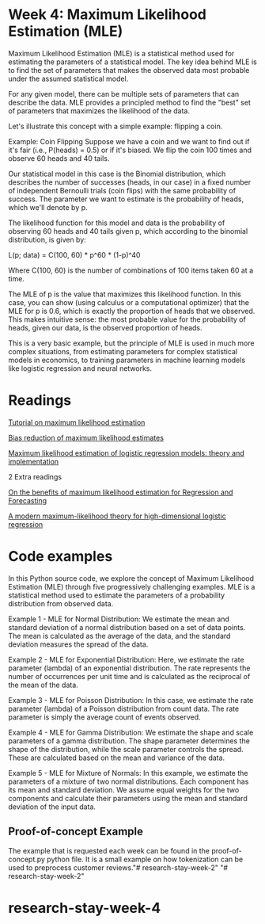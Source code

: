 # Week 4: Maximum Likelihood Estimation (MLE)

Maximum Likelihood Estimation (MLE) is a statistical method used for estimating the parameters of a statistical model. The key idea behind MLE is to find the set of parameters that makes the observed data most probable under the assumed statistical model.

For any given model, there can be multiple sets of parameters that can describe the data. MLE provides a principled method to find the "best" set of parameters that maximizes the likelihood of the data.

Let's illustrate this concept with a simple example: flipping a coin.

Example: Coin Flipping
Suppose we have a coin and we want to find out if it's fair (i.e., P(heads) = 0.5) or if it's biased. We flip the coin 100 times and observe 60 heads and 40 tails.

Our statistical model in this case is the Binomial distribution, which describes the number of successes (heads, in our case) in a fixed number of independent Bernoulli trials (coin flips) with the same probability of success. The parameter we want to estimate is the probability of heads, which we'll denote by p.

The likelihood function for this model and data is the probability of observing 60 heads and 40 tails given p, which according to the binomial distribution, is given by:

L(p; data) = C(100, 60) * p^60 * (1-p)^40

Where C(100, 60) is the number of combinations of 100 items taken 60 at a time.

The MLE of p is the value that maximizes this likelihood function. In this case, you can show (using calculus or a computational optimizer) that the MLE for p is 0.6, which is exactly the proportion of heads that we observed. This makes intuitive sense: the most probable value for the probability of heads, given our data, is the observed proportion of heads.

This is a very basic example, but the principle of MLE is used in much more complex situations, from estimating parameters for complex statistical models in economics, to training parameters in machine learning models like logistic regression and neural networks.

# Readings

[Tutorial on maximum likelihood estimation](https://citeseerx.ist.psu.edu/document?repid=rep1&type=pdf&doi=4ab2cfe6766a5007b2fcf8cfffbf7fb566c077f4)


[Bias reduction of maximum likelihood estimates](https://www2.stat.duke.edu/~scs/Courses/Stat376/Papers/GibbsFieldEst/BiasReductionMLE.pdf)

[Maximum likelihood estimation of logistic regression models: theory and implementation](https://saedsayad.com/docs/mlelr.pdf)

2 Extra readings 

[On the benefits of maximum likelihood estimation for Regression and Forecasting](https://arxiv.org/pdf/2106.10370.pdf)

[A modern maximum-likelihood theory for high-dimensional logistic regression](https://www.pnas.org/doi/10.1073/pnas.1810420116)

# Code examples

In this Python source code, we explore the concept of Maximum Likelihood Estimation (MLE) through five progressively challenging examples. MLE is a statistical method used to estimate the parameters of a probability distribution from observed data.

Example 1 - MLE for Normal Distribution:
We estimate the mean and standard deviation of a normal distribution based on a set of data points. The mean is calculated as the average of the data, and the standard deviation measures the spread of the data.

Example 2 - MLE for Exponential Distribution:
Here, we estimate the rate parameter (lambda) of an exponential distribution. The rate represents the number of occurrences per unit time and is calculated as the reciprocal of the mean of the data.

Example 3 - MLE for Poisson Distribution:
In this case, we estimate the rate parameter (lambda) of a Poisson distribution from count data. The rate parameter is simply the average count of events observed.

Example 4 - MLE for Gamma Distribution:
We estimate the shape and scale parameters of a gamma distribution. The shape parameter determines the shape of the distribution, while the scale parameter controls the spread. These are calculated based on the mean and variance of the data.

Example 5 - MLE for Mixture of Normals:
In this example, we estimate the parameters of a mixture of two normal distributions. Each component has its mean and standard deviation. We assume equal weights for the two components and calculate their parameters using the mean and standard deviation of the input data.

## Proof-of-concept Example
The example that is requested each week can be found in the proof-of-concept.py python file.
It is a small example on how tokenization can be used to preprocess customer reviews."# research-stay-week-2" 
"# research-stay-week-2" 
# research-stay-week-4
